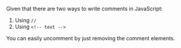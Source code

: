 Given that there are two ways to write comments in JavaScript:
1. Using `//`
2. Using `<!-- text -->`

You can easily uncomment by just removing the comment elements.
